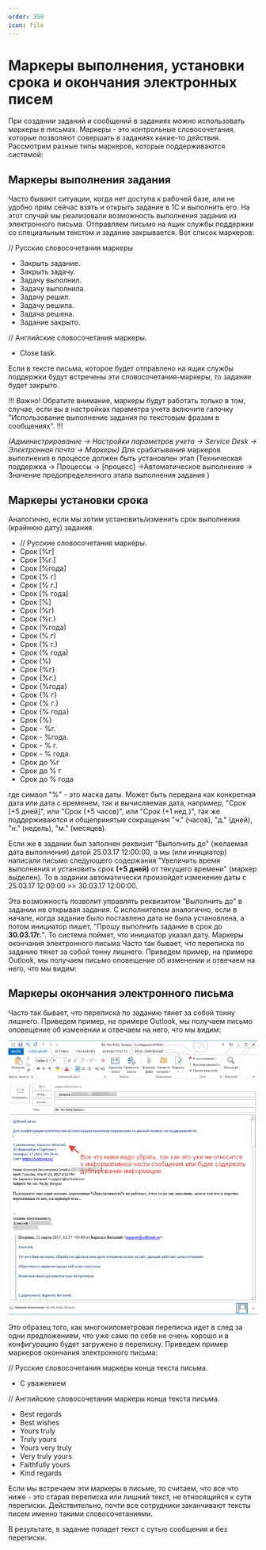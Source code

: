 ```yaml
---
order: 350
icon: file
---
```


# Маркеры выполнения, установки срока и окончания электронных писем

При создании заданий и сообщений в заданиях можно использовать маркеры в письмах.
Маркеры - это контрольные словосочетания, которые позволяют совершать в заданиях какие-то действия.
Рассмотрим разные типы маркеров, которые поддерживаются системой:

## Маркеры выполнения задания

Часто бывают ситуации, когда нет доступа к рабочей базе, или не удобно прям сейчас взять и открыть задание в 1С и выполнить его. На этот случай мы реализовали возможность выполнения задания из электронного письма. Отправляем письмо на ящик службы поддержки со специальным текстом и задание закрывается. Вот список маркеров:

// Русские словосочетания маркеры
* Закрыть задание.
* Закрыть задачу.
* Задачу выполнил.
* Задачу выполнила.
* Задачу решил.
* Задачу решила.
* Задача решена.
* Задание закрыто.

// Английские словосочетания маркеры.
* Close task.

Если в тексте письма, которое будет отправлено на ящик службы поддержки будут встречены эти словосочетания-маркеры, то задание будет закрыто.  

!!!
Важно! Обратите внимание, маркеры будут работать только в том, случае, если вы в настройках параметра учета включите галочку "Использование выполнение задания по текстовым фразам в сообщениях".
!!!

*(Администрирование -> Настройки параметров учета -> Service Desk -> Электронная почта -> Маркеры)*
Для срабатывания маркеров выполнения в процессе должен быть установлен этап
(Техническая поддержка -> Процессы -> [процесс] ->Автоматическое выполнение -> Значение предопределенного этапа выполнения задания )

## Маркеры установки срока
Аналогично, если мы хотим установить/изменить срок выполнения (крайнюю дату) задания.

* // Русские словосочетания маркеры.
* Срок [%г]
* Срок [%г.]
* Срок [%года]
* Срок [% г]
* Срок [% г.]
* Срок [% года]
* Срок [%]
* Срок (%г)
* Срок (%г.)
* Срок (%года)
* Срок (% г)
* Срок (% г.)
* Срок (% года)
* Срок (%)
* Срок {%г}
* Срок {%г.}
* Срок {%года}
* Срок {% г}
* Срок {% г.}
* Срок {% года}
* Срок {%}
* Срок - %г.
* Срок - %года.
* Срок - % г.
* Срок - % года.
* Срок до %г
* Срок до % г
* Срок до % года

где символ "%" - это маска даты. Может быть передана как конкретная дата или дата с временем, так и вычисляемая дата, например, "Срок [+5 дней]", или "Срок (+5 часов)", или "Срок (+1 нед.)", так же поддерживаются и общепринятые сокращения "ч." (часов), "д." (дней), "н." (недель), "м." (месяцев).

Если же в задании был заполнен реквизит "Выполнить до" (желаемая дата выполнения) датой 25.03.17 12:00:00, а мы (или инициатор) написали письмо следующего содержания "Увеличить время выполнения и установить срок **(+5 дней)** от текущего времени" (маркер выделен). То в задании автоматически произойдет изменение даты с 25.03.17 12:00:00 >> 30.03.17 12:00:00.

Эта возможность позволит управлять реквизитом "Выполнить до" в задании не открывая задания. С исполнителем аналогично, если в начале, когда задание было поставлено дата не была установлена, а потом инициатор пишет, "Прошу выполнить задание в срок до **30.03.17г.**". То система поймет, что инициатор указал дату.
Маркеры окончания электронного письма
Часто так бывает, что переписка по заданию тянет за собой тонну лишнего. Приведем пример, на примере Outlook, мы получаем письмо оповещение об изменении и отвечаем на него, что мы видим:

## Маркеры окончания электронного письма

Часто так бывает, что переписка по заданию тянет за собой тонну лишнего. Приведем пример, на примере Outlook, мы получаем письмо оповещение об изменении и отвечаем на него, что мы видим:

![01_Маркеры](static/01_Маркеры.png)

Это образец того, как многокилометровая переписка идет в след за одни предложением, что уже само по себе не очень хорошо и в конфигурацию будет загружено в переписку.
Приведем пример маркеров окончания электронного письма:

// Русские словосочетания маркеры конца текста письма.
* С уважением

// Английские словосочетания маркеры конца текста письма.
* Best regards
* Best wishes
* Yours truly
* Truly yours
* Yours very truly
* Very truly yours
* Faithfully yours
* Kind regards

Если мы встречаем эти маркеры в письме, то считаем, что все что ниже - это старая переписка или лишний текст, не относящийся к сути переписки.
Действительно, почти все сотрудники заканчивают тексты писем именно такими словосочетаниями.

В результате, в задание попадет текст с сутью сообщения и без переписки.
